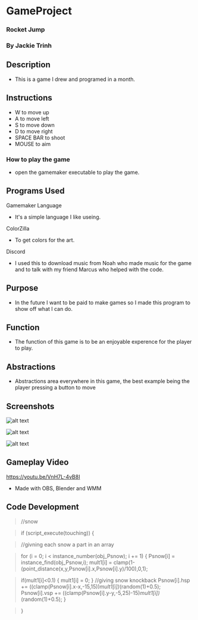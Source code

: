 # GameProject
### Rocket Jump
### By Jackie Trinh

## Description

* This is a game I drew and programed in a month. 

## Instructions

* W to move up
* A to move left
* S to move down
* D to move right 
* SPACE BAR to shoot 
* MOUSE to aim 

### How to play the game 

* open the gamemaker executable to play the game. 

## Programs Used

Gamemaker Language 
* It's a simple language I like useing.

ColorZilla
* To get colors for the art.

Discord 
* I used this to download music from Noah who made music for the game and to talk with my friend Marcus who helped with the code. 

## Purpose

* In the future I want to be paid to make games so I made this program to show off what I can do.

## Function

* The function of this game is to be an enjoyable experence for the player to play.  

## Abstractions

* Abstractions area everywhere in this game, the best example being the player pressing a button to move

## Screenshots

![alt text](https://github.com/JackieTrinh/GameProject/blob/master/unknown1_opt.png)

![alt text](https://github.com/JackieTrinh/GameProject/blob/master/unknown2_opt.png)

![alt text](https://github.com/JackieTrinh/GameProject/blob/master/unknown3_opt.png)

## Gameplay Video
https://youtu.be/VnH7L-4vB8I

* Made with OBS, Blender and WMM

## Code Development

>//snow 

>if (script_execute(touching)) {

>//givning each snow a part in an array 

>for (i = 0; i < instance_number(obj_Psnow); i += 1) {
>    Psnow[i] = instance_find(obj_Psnow,i);
>    mult1[i] = clamp(1-(point_distance(x,y,Psnow[i].x,Psnow[i].y)/100),0,1);
    
>    if(mult1[i]<0.1) {
>        mult1[i] = 0;
>    }
>    //giving snow knockback
>   Psnow[i].hsp += ((clamp(Psnow[i].x-x,-15,15))*mult1[i])*(random(1)+0.5);
>   Psnow[i].vsp += ((clamp(Psnow[i].y-y,-5,25)-15)*mult1[i])*(random(1)+0.5);
>}

>}
